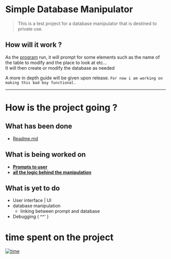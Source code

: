 # Simple Database Manipulator
 >This is a test project for a database manipulator that is destined to private use.

## How will it work ?

As the [program](/main/core.py) run, it will prompt for some elements such as the name of the table to modify and the place to look at etc...   
It will then create or modify the database as needed

A more in depth guide will be given upon release. `For now i am working on making this bad boy functional.`

---

# How is the project going ?

## What has been done

- [Readme.md](/README.md)

## What is being worked on 

- [**Prompts to user**](/main/prompt.py)
- [**all the logic behind the manipulation**](/main/maths_stuff.py)

## What is yet to do

- User interface | UI
- database manipulation
    - linking between prompt and database
- Debugging ( ^^' )   


# time spent on the project

[![time](https://wakatime.com/badge/github/TheWarior73/Simple-Database-Manipulator.svg)](https://wakatime.com/badge/github/TheWarior73/Simple-Database-Manipulator)
